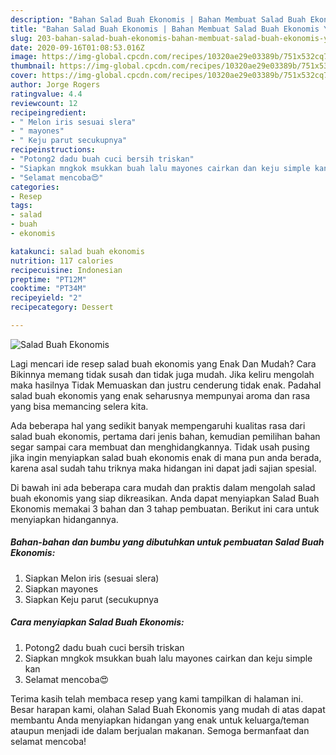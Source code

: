 ```yaml
---
description: "Bahan Salad Buah Ekonomis | Bahan Membuat Salad Buah Ekonomis Yang Enak Dan Mudah"
title: "Bahan Salad Buah Ekonomis | Bahan Membuat Salad Buah Ekonomis Yang Enak Dan Mudah"
slug: 203-bahan-salad-buah-ekonomis-bahan-membuat-salad-buah-ekonomis-yang-enak-dan-mudah
date: 2020-09-16T01:08:53.016Z
image: https://img-global.cpcdn.com/recipes/10320ae29e03389b/751x532cq70/salad-buah-ekonomis-foto-resep-utama.jpg
thumbnail: https://img-global.cpcdn.com/recipes/10320ae29e03389b/751x532cq70/salad-buah-ekonomis-foto-resep-utama.jpg
cover: https://img-global.cpcdn.com/recipes/10320ae29e03389b/751x532cq70/salad-buah-ekonomis-foto-resep-utama.jpg
author: Jorge Rogers
ratingvalue: 4.4
reviewcount: 12
recipeingredient:
- " Melon iris sesuai slera"
- " mayones"
- " Keju parut secukupnya"
recipeinstructions:
- "Potong2 dadu buah cuci bersih triskan"
- "Siapkan mngkok msukkan buah lalu mayones cairkan dan keju simple kan"
- "Selamat mencoba😍"
categories:
- Resep
tags:
- salad
- buah
- ekonomis

katakunci: salad buah ekonomis 
nutrition: 117 calories
recipecuisine: Indonesian
preptime: "PT12M"
cooktime: "PT34M"
recipeyield: "2"
recipecategory: Dessert

---
```



![Salad Buah Ekonomis](https://img-global.cpcdn.com/recipes/10320ae29e03389b/751x532cq70/salad-buah-ekonomis-foto-resep-utama.jpg)

Lagi mencari ide resep salad buah ekonomis yang Enak Dan Mudah? Cara Bikinnya memang tidak susah dan tidak juga mudah. Jika keliru mengolah maka hasilnya Tidak Memuaskan dan justru cenderung tidak enak. Padahal salad buah ekonomis yang enak seharusnya mempunyai aroma dan rasa yang bisa memancing selera kita.



Ada beberapa hal yang sedikit banyak mempengaruhi kualitas rasa dari salad buah ekonomis, pertama dari jenis bahan, kemudian pemilihan bahan segar sampai cara membuat dan menghidangkannya. Tidak usah pusing jika ingin menyiapkan salad buah ekonomis enak di mana pun anda berada, karena asal sudah tahu triknya maka hidangan ini dapat jadi sajian spesial.


Di bawah ini ada beberapa cara mudah dan praktis dalam mengolah salad buah ekonomis yang siap dikreasikan. Anda dapat menyiapkan Salad Buah Ekonomis memakai 3 bahan dan 3 tahap pembuatan. Berikut ini cara untuk menyiapkan hidangannya.

<!--inarticleads1-->

##### Bahan-bahan dan bumbu yang dibutuhkan untuk pembuatan Salad Buah Ekonomis:

1. Siapkan  Melon iris (sesuai slera)
1. Siapkan  mayones
1. Siapkan  Keju parut (secukupnya




<!--inarticleads2-->

##### Cara menyiapkan Salad Buah Ekonomis:

1. Potong2 dadu buah cuci bersih triskan
1. Siapkan mngkok msukkan buah lalu mayones cairkan dan keju simple kan
1. Selamat mencoba😍




Terima kasih telah membaca resep yang kami tampilkan di halaman ini. Besar harapan kami, olahan Salad Buah Ekonomis yang mudah di atas dapat membantu Anda menyiapkan hidangan yang enak untuk keluarga/teman ataupun menjadi ide dalam berjualan makanan. Semoga bermanfaat dan selamat mencoba!
